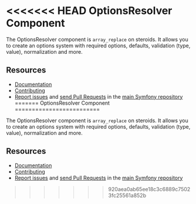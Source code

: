 <<<<<<< HEAD
OptionsResolver Component
=========================

The OptionsResolver component is `array_replace` on steroids. It allows you to
create an options system with required options, defaults, validation (type,
value), normalization and more.

Resources
---------

  * [Documentation](https://symfony.com/doc/current/components/options_resolver.html)
  * [Contributing](https://symfony.com/doc/current/contributing/index.html)
  * [Report issues](https://github.com/symfony/symfony/issues) and
    [send Pull Requests](https://github.com/symfony/symfony/pulls)
    in the [main Symfony repository](https://github.com/symfony/symfony)
=======
OptionsResolver Component
=========================

The OptionsResolver component is `array_replace` on steroids. It allows you to
create an options system with required options, defaults, validation (type,
value), normalization and more.

Resources
---------

  * [Documentation](https://symfony.com/doc/current/components/options_resolver.html)
  * [Contributing](https://symfony.com/doc/current/contributing/index.html)
  * [Report issues](https://github.com/symfony/symfony/issues) and
    [send Pull Requests](https://github.com/symfony/symfony/pulls)
    in the [main Symfony repository](https://github.com/symfony/symfony)
>>>>>>> 920aea0ab65ee18c3c6889c75023fc25561a852b
